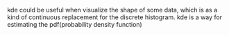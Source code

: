 kde could be useful when visualize the shape of some data, which is as a kind of continuous replacement for the discrete histogram. 
kde is a way for estimating the pdf(probability density function)
